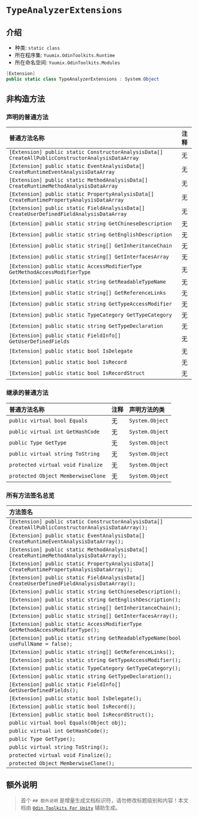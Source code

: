 ﻿# `TypeAnalyzerExtensions`

## 介绍

- 种类: `static class`
- 所在程序集: `Yuumix.OdinToolkits.Runtime`
- 所在命名空间: `Yuumix.OdinToolkits.Modules`

``` csharp
[Extension]
public static class TypeAnalyzerExtensions : System.Object
```

## 非构造方法

### 声明的普通方法

| 普通方法名称 | 注释 |
| :--- | :--- | 
| `[Extension] public static ConstructorAnalysisData[] CreateAllPublicConstructorAnalysisDataArray` | 无 |
| `[Extension] public static EventAnalysisData[] CreateRuntimeEventAnalysisDataArray` | 无 |
| `[Extension] public static MethodAnalysisData[] CreateRuntimeMethodAnalysisDataArray` | 无 |
| `[Extension] public static PropertyAnalysisData[] CreateRuntimePropertyAnalysisDataArray` | 无 |
| `[Extension] public static FieldAnalysisData[] CreateUserDefinedFieldAnalysisDataArray` | 无 |
| `[Extension] public static string GetChineseDescription` | 无 |
| `[Extension] public static string GetEnglishDescription` | 无 |
| `[Extension] public static string[] GetInheritanceChain` | 无 |
| `[Extension] public static string[] GetInterfacesArray` | 无 |
| `[Extension] public static AccessModifierType GetMethodAccessModifierType` | 无 |
| `[Extension] public static string GetReadableTypeName` | 无 |
| `[Extension] public static string[] GetReferenceLinks` | 无 |
| `[Extension] public static string GetTypeAccessModifier` | 无 |
| `[Extension] public static TypeCategory GetTypeCategory` | 无 |
| `[Extension] public static string GetTypeDeclaration` | 无 |
| `[Extension] public static FieldInfo[] GetUserDefinedFields` | 无 |
| `[Extension] public static bool IsDelegate` | 无 |
| `[Extension] public static bool IsRecord` | 无 |
| `[Extension] public static bool IsRecordStruct` | 无 |

### 继承的普通方法

| 普通方法名称 | 注释 | 声明方法的类 |
| :--- | :--- | :--- |
| `public virtual bool Equals` | 无 | `System.Object` |
| `public virtual int GetHashCode` | 无 | `System.Object` |
| `public Type GetType` | 无 | `System.Object` |
| `public virtual string ToString` | 无 | `System.Object` |
| `protected virtual void Finalize` | 无 | `System.Object` |
| `protected Object MemberwiseClone` | 无 | `System.Object` |

### 所有方法签名总览

| 方法签名 |
| :--- | 
| `[Extension] public static ConstructorAnalysisData[] CreateAllPublicConstructorAnalysisDataArray();` |
| `[Extension] public static EventAnalysisData[] CreateRuntimeEventAnalysisDataArray();` |
| `[Extension] public static MethodAnalysisData[] CreateRuntimeMethodAnalysisDataArray();` |
| `[Extension] public static PropertyAnalysisData[] CreateRuntimePropertyAnalysisDataArray();` |
| `[Extension] public static FieldAnalysisData[] CreateUserDefinedFieldAnalysisDataArray();` |
| `[Extension] public static string GetChineseDescription();` |
| `[Extension] public static string GetEnglishDescription();` |
| `[Extension] public static string[] GetInheritanceChain();` |
| `[Extension] public static string[] GetInterfacesArray();` |
| `[Extension] public static AccessModifierType GetMethodAccessModifierType();` |
| `[Extension] public static string GetReadableTypeName(bool useFullName = false);` |
| `[Extension] public static string[] GetReferenceLinks();` |
| `[Extension] public static string GetTypeAccessModifier();` |
| `[Extension] public static TypeCategory GetTypeCategory();` |
| `[Extension] public static string GetTypeDeclaration();` |
| `[Extension] public static FieldInfo[] GetUserDefinedFields();` |
| `[Extension] public static bool IsDelegate();` |
| `[Extension] public static bool IsRecord();` |
| `[Extension] public static bool IsRecordStruct();` |
| `public virtual bool Equals(Object obj);` |
| `public virtual int GetHashCode();` |
| `public Type GetType();` |
| `public virtual string ToString();` |
| `protected virtual void Finalize();` |
| `protected Object MemberwiseClone();` |

## 额外说明

> 首个 `## 额外说明` 是增量生成文档标识符，请勿修改标题级别和内容！本文档由 [`Odin Toolkits For Unity`](https://github.com/yuumixcode/OdinToolkits-For-Unity) 辅助生成。
